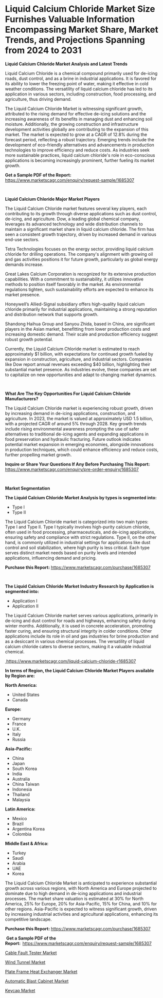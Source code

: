 <p><h1>Liquid Calcium Chloride Market Size Furnishes Valuable Information Encompassing Market Share, Market Trends, and Projections Spanning from 2024 to 2031</h1></p><p><strong>Liquid Calcium Chloride Market Analysis and Latest Trends</strong></p>
<p><p>Liquid Calcium Chloride is a chemical compound primarily used for de-icing roads, dust control, and as a brine in industrial applications. It is favored for its ability to lower the freezing point of water, making it effective in cold weather conditions. The versatility of liquid calcium chloride has led to its application in various sectors, including construction, food processing, and agriculture, thus driving demand.</p><p>The Liquid Calcium Chloride Market is witnessing significant growth, attributed to the rising demand for effective de-icing solutions and the increasing awareness of its benefits in managing dust and enhancing soil moisture. Additionally, the growing construction and infrastructure development activities globally are contributing to the expansion of this market. The market is expected to grow at a CAGR of 12.8% during the forecast period, reflecting a robust trajectory. Emerging trends include the development of eco-friendly alternatives and advancements in production technologies to improve efficiency and reduce costs. As industries seek more sustainable practices, liquid calcium chloride's role in eco-conscious applications is becoming increasingly prominent, further fueling its market growth.</p></p>
<p><strong>Get a Sample PDF of the Report:&nbsp;</strong> <a href="https://www.marketscagr.com/enquiry/request-sample/1685307?utm_campaign=1816&utm_medium=2&utm_source=Github&utm_content=ia&utm_term=29102024&utm_id=liquid-calcium-chloride">https://www.marketscagr.com/enquiry/request-sample/1685307</a></p>
<p>&nbsp;</p>
<p><strong>Liquid Calcium Chloride Major Market Players</strong></p>
<p><p>The Liquid Calcium Chloride market features several key players, each contributing to its growth through diverse applications such as dust control, de-icing, and agriculture. Dow, a leading global chemical company, leverages its advanced technology and wide distribution channels to maintain a significant market share in liquid calcium chloride. The firm has seen a consistent growth trajectory, driven by increased demand in various end-use sectors.</p><p>Tetra Technologies focuses on the energy sector, providing liquid calcium chloride for drilling operations. The company's alignment with growing oil and gas activities positions it for future growth, particularly as global energy demands increase.</p><p>Great Lakes Calcium Corporation is recognized for its extensive production capabilities. With a commitment to sustainability, it utilizes innovative methods to position itself favorably in the market. As environmental regulations tighten, such sustainability efforts are expected to enhance its market presence.</p><p>Honeywell’s Allied-Signal subsidiary offers high-quality liquid calcium chloride primarily for industrial applications, maintaining a strong reputation and distribution network that supports growth.</p><p>Shandong Haihua Group and Sanyou Zhida, based in China, are significant players in the Asian market, benefitting from lower production costs and increasing domestic demand. Their scale and production efficiency suggest robust growth potential.</p><p>Currently, the Liquid Calcium Chloride market is estimated to reach approximately $1 billion, with expectations for continued growth fueled by expansion in construction, agriculture, and industrial sectors. Companies like Dow report annual revenues exceeding $40 billion, highlighting their substantial market presence. As industries evolve, these companies are set to capitalize on new opportunities and adapt to changing market dynamics.</p></p>
<p>&nbsp;</p>
<p><strong>What Are The Key Opportunities For Liquid Calcium Chloride Manufacturers?</strong></p>
<p><p>The Liquid Calcium Chloride market is experiencing robust growth, driven by increasing demand in de-icing applications, construction, and agriculture. In 2023, the market is valued at approximately USD 1.5 billion, with a projected CAGR of around 5% through 2028. Key growth trends include rising environmental awareness prompting the use of safer alternatives to traditional de-icing agents and expanding applications in food preservation and hydraulic fracturing. Future outlook indicates potential market expansion in emerging economies, alongside innovations in production techniques, which could enhance efficiency and reduce costs, further propelling market growth.</p></p>
<p><strong>Inquire or Share Your Questions If Any Before Purchasing This Report:</strong> <a href="https://www.marketscagr.com/enquiry/pre-order-enquiry/1685307?utm_campaign=1816&utm_medium=2&utm_source=Github&utm_content=ia&utm_term=29102024&utm_id=liquid-calcium-chloride">https://www.marketscagr.com/enquiry/pre-order-enquiry/1685307</a></p>
<p>&nbsp;</p>
<p><strong>Market Segmentation</strong></p>
<p><strong>The Liquid Calcium Chloride Market Analysis by types is segmented into:</strong></p>
<p><ul><li>Type I</li><li>Type II</li></ul></p>
<p><p>The Liquid Calcium Chloride market is categorized into two main types: Type I and Type II. Type I typically involves high-purity calcium chloride, often used in food processing, pharmaceuticals, and de-icing applications, ensuring safety and compliance with strict regulations. Type II, on the other hand, is commonly utilized in industrial settings for applications like dust control and soil stabilization, where high purity is less critical. Each type serves distinct market needs based on purity levels and intended applications, influencing demand and pricing.</p></p>
<p><strong>Purchase this Report:&nbsp;</strong><a href="https://www.marketscagr.com/purchase/1685307?utm_campaign=1816&utm_medium=2&utm_source=Github&utm_content=ia&utm_term=29102024&utm_id=liquid-calcium-chloride">https://www.marketscagr.com/purchase/1685307</a></p>
<p>&nbsp;</p>
<p><strong>The Liquid Calcium Chloride Market Industry Research by Application is segmented into:</strong></p>
<p><ul><li>Application I</li><li>Application II</li></ul></p>
<p><p>The Liquid Calcium Chloride market serves various applications, primarily in de-icing and dust control for roads and highways, enhancing safety during winter months. Additionally, it is used in concrete acceleration, promoting faster curing, and ensuring structural integrity in colder conditions. Other applications include its role in oil and gas industries for brine production and as a desiccant in various chemical processes. The versatility of liquid calcium chloride caters to diverse sectors, making it a valuable industrial chemical.</p></p>
<p><a href="https://www.marketscagr.com/liquid-calcium-chloride-r1685307?utm_campaign=1816&utm_medium=2&utm_source=Github&utm_content=ia&utm_term=29102024&utm_id=liquid-calcium-chloride">&nbsp;https://www.marketscagr.com/liquid-calcium-chloride-r1685307</a></p>
<p><strong>In terms of Region, the Liquid Calcium Chloride Market Players available by Region are:</strong></p>
<p>
    <p> <strong> North America: </strong>
        <ul>
            <li>United States</li>
            <li>Canada</li>
        </ul>
        </p> 
    <p> <strong> Europe: </strong>
        <ul>
            <li>Germany</li>
            <li>France</li>
            <li>U.K.</li>
            <li>Italy</li>
            <li>Russia</li>
        </ul>
        </p> 
    <p> <strong> Asia-Pacific: </strong>
        <ul>
            <li>China</li>
            <li>Japan</li>
            <li>South Korea</li>
            <li>India</li>
            <li>Australia</li>
            <li>China Taiwan</li>
            <li>Indonesia</li>
            <li>Thailand</li>
            <li>Malaysia</li>
        </ul>
        </p> 
    <p> <strong> Latin America: </strong>
        <ul>
            <li>Mexico</li>
            <li>Brazil</li>
            <li>Argentina Korea</li>
            <li>Colombia</li>
        </ul>
        </p> 
    <p> <strong> Middle East & Africa: </strong>
        <ul>
            <li>Turkey</li>
            <li>Saudi</li>
            <li>Arabia</li>
            <li>UAE</li>
            <li>Korea</li>
        </ul>
    </p>
    </p>
<p><p>The Liquid Calcium Chloride Market is anticipated to experience substantial growth across various regions, with North America and Europe projected to dominate due to high demand in de-icing applications and industrial processes. The market share valuation is estimated at 30% for North America, 25% for Europe, 20% for Asia-Pacific, 15% for China, and 10% for other regions. Asia-Pacific is expected to witness significant growth, driven by increasing industrial activities and agricultural applications, enhancing its competitive landscape.</p></p>
<p><strong>Purchase this Report: </strong><a href="https://www.marketscagr.com/purchase/1685307?utm_campaign=1816&utm_medium=2&utm_source=Github&utm_content=ia&utm_term=29102024&utm_id=liquid-calcium-chloride">https://www.marketscagr.com/purchase/1685307</a></p>
<p>&nbsp;<strong>Get a Sample PDF of the Report:&nbsp;&nbsp;</strong><a href="https://www.marketscagr.com/enquiry/request-sample/1685307?utm_campaign=1816&utm_medium=2&utm_source=Github&utm_content=ia&utm_term=29102024&utm_id=liquid-calcium-chloride">https://www.marketscagr.com/enquiry/request-sample/1685307</a></p>
<p><strong></strong></p>
<p><p><a href="https://www.linkedin.com/pulse/cable-fault-tester-market-report-product-type-end-use-aceqe?utm_campaign=1816&utm_medium=2&utm_source=Github&utm_content=ia&utm_term=29102024&utm_id=liquid-calcium-chloride">Cable Fault Tester Market</a></p><p><a href="https://www.linkedin.com/pulse/wind-tunnel-market-size-share-trends-analysis-report-end-use-edvcf?utm_campaign=1816&utm_medium=2&utm_source=Github&utm_content=ia&utm_term=29102024&utm_id=liquid-calcium-chloride">Wind Tunnel Market</a></p><p><a href="https://www.linkedin.com/pulse/insights-plate-frame-heat-exchanger-market-players-size-geographical-efwef?utm_campaign=1816&utm_medium=2&utm_source=Github&utm_content=ia&utm_term=29102024&utm_id=liquid-calcium-chloride">Plate Frame Heat Exchanger Market</a></p><p><a href="https://www.linkedin.com/pulse/sustainability-trends-automatic-blast-cabinet-industry-ajfve?utm_campaign=1816&utm_medium=2&utm_source=Github&utm_content=ia&utm_term=29102024&utm_id=liquid-calcium-chloride">Automatic Blast Cabinet Market</a></p><p><a href="https://www.linkedin.com/pulse/keycap-revenue-growth-report-2024-2031-crowd-data-s3ndc?utm_campaign=1816&utm_medium=2&utm_source=Github&utm_content=ia&utm_term=29102024&utm_id=liquid-calcium-chloride">Keycap Market</a></p></p>